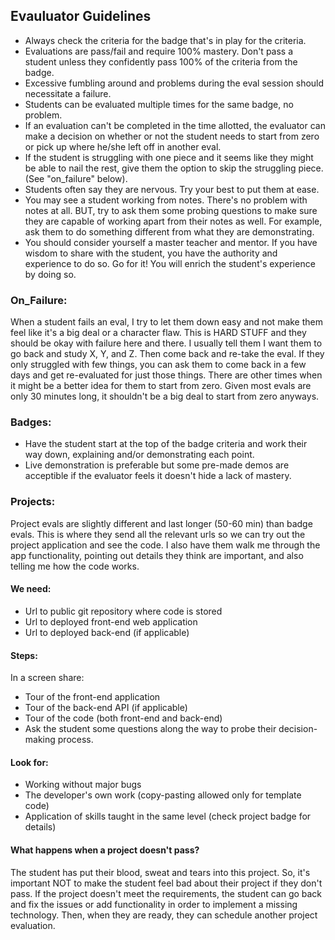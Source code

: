 ## Evauluator Guidelines

* Always check the criteria for the badge that's in play for the criteria.
* Evaluations are pass/fail and require 100% mastery. Don't pass a student unless they confidently pass 100% of the criteria from the badge.
* Excessive fumbling around and problems during the eval session should necessitate a failure.
* Students can be evaluated multiple times for the same badge, no problem.
* If an evaluation can't be completed in the time allotted, the evaluator can make a decision on whether or not the student needs to start from zero or pick up where he/she left off in another eval.
* If the student is struggling with one piece and it seems like they might be able to nail the rest, give them the option to skip the struggling piece. (See "on_failure" below).
* Students often say they are nervous. Try your best to put them at ease.
* You may see a student working from notes. There's no problem with notes at all. BUT, try to ask them some probing questions to make sure they are capable of working apart from their notes as well. For example, ask them to do something different from what they are demonstrating.
* You should consider yourself a master teacher and mentor. If you have wisdom to share with the student, you have the authority and experience to do so. Go for it! You will enrich the student's experience by doing so.

### On_Failure:

When a student fails an eval, I try to let them down easy and not make them feel like it's a big deal or a character flaw. This is HARD STUFF and they should be okay with failure here and there. I usually tell them I want them to go back and study X, Y, and Z.  Then come back and re-take the eval. If they only struggled with few things, you can ask them to come back in a few days and get re-evaluated for just those things. There are other times when it might be a better idea for them to start from zero. Given most evals are only 30 minutes long, it shouldn't be a big deal to start from zero anyways.

### Badges:

- Have the student start at the top of the badge criteria and work their way down, explaining and/or demonstrating each point.
- Live demonstration is preferable but some pre-made demos are acceptible if the evaluator feels it doesn't hide a lack of mastery.

### Projects:

Project evals are slightly different and last longer (50-60 min) than badge evals. This is where they send all the relevant urls so we can try out the project application and see the code. I also have them walk me through the app functionality, pointing out details they think are important, and also telling me how the code works.

#### We need:

- Url to public git repository where code is stored
- Url to deployed front-end web application
- Url to deployed back-end (if applicable)

#### Steps:

In a screen share:
- Tour of the front-end application
- Tour of the back-end API (if applicable)
- Tour of the code (both front-end and back-end)
- Ask the student some questions along the way to probe their decision-making process.

#### Look for:
- Working without major bugs
- The developer's own work (copy-pasting allowed only for template code)
- Application of skills taught in the same level (check project badge for details)

#### What happens when a project doesn't pass?

The student has put their blood, sweat and tears into this project. So, it's important NOT to make the student feel bad about their project if they don't pass. If the project doesn't meet the requirements, the student can go back and fix the issues or add functionality in order to implement a missing technology. Then, when they are ready, they can schedule another project evaluation. 

